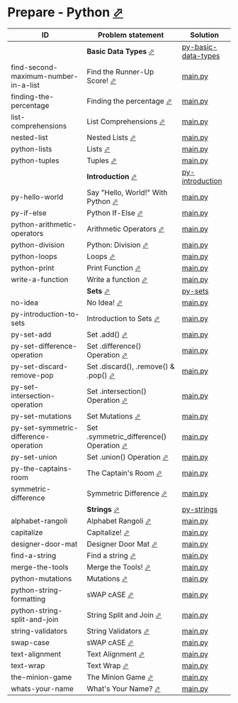 # Prepare - Python [⬀](https://www.hackerrank.com/domains/python)



| ID                                    | Problem statement                                                                                                      | Solution                                                                    |
|---------------------------------------|------------------------------------------------------------------------------------------------------------------------|-----------------------------------------------------------------------------|
|                                       | **Basic Data Types** [⬀](https://www.hackerrank.com/domains/python/py-basic-data-types)                                | [py-basic-data-types](py-basic-data-types/)                                 |
| find-second-maximum-number-in-a-list  | Find the Runner-Up Score! [⬀](https://www.hackerrank.com/challenges/find-second-maximum-number-in-a-list)              | [main.py](py-basic-data-types/find-second-maximum-number-in-a-list/main.py) |
| finding-the-percentage                | Finding the percentage [⬀](https://www.hackerrank.com/challenges/finding-the-percentage)                               | [main.py](py-basic-data-types/finding-the-percentage/main.py)               |
| list-comprehensions                   | List Comprehensions [⬀](https://www.hackerrank.com/challenges/list-comprehensions)                                     | [main.py](py-basic-data-types/list-comprehensions/main.py)                  |
| nested-list                           | Nested Lists [⬀](https://www.hackerrank.com/challenges/nested-list)                                                    | [main.py](py-basic-data-types/nested-list/main.py)                          |
| python-lists                          | Lists [⬀](https://www.hackerrank.com/challenges/python-lists)                                                          | [main.py](py-basic-data-types/python-lists/main.py)                         |
| python-tuples                         | Tuples [⬀](https://www.hackerrank.com/challenges/python-tuples)                                                        | [main.py](py-basic-data-types/python-tuples/main.py)                        |
|                                       | **Introduction** [⬀](https://www.hackerrank.com/domains/python/py-introduction)                                        | [py-introduction](py-introduction/)                                         |
| py-hello-world                        | Say "Hello, World!" With Python [⬀](https://www.hackerrank.com/challenges/py-hello-world)                              | [main.py](py-introduction/py-hello-world/main.py)                           |
| py-if-else                            | Python If-Else [⬀](https://www.hackerrank.com/challenges/py-if-else)                                                   | [main.py](py-introduction/py-if-else/main.py)                               |
| python-arithmetic-operators           | Arithmetic Operators [⬀](https://www.hackerrank.com/challenges/python-arithmetic-operators)                            | [main.py](py-introduction/python-arithmetic-operators/main.py)              |
| python-division                       | Python: Division [⬀](https://www.hackerrank.com/challenges/python-division)                                            | [main.py](py-introduction/python-division/main.py)                          |
| python-loops                          | Loops [⬀](https://www.hackerrank.com/challenges/python-loops)                                                          | [main.py](py-introduction/python-loops/main.py)                             |
| python-print                          | Print Function [⬀](https://www.hackerrank.com/challenges/python-print)                                                 | [main.py](py-introduction/python-print/main.py)                             |
| write-a-function                      | Write a function [⬀](https://www.hackerrank.com/challenges/write-a-function)                                           | [main.py](py-introduction/write-a-function/main.py)                         |
|                                       | **Sets** [⬀](https://www.hackerrank.com/domains/python/p-yets)                                                         | [py-sets](py-sets/)                                                         |
| no-idea                               | No Idea! [⬀](https://www.hackerrank.com/challenges/no-idea)                                                            | [main.py](py-sets/no-idea/main.py)                                          |
| py-introduction-to-sets               | Introduction to Sets [⬀](https://www.hackerrank.com/challenges/py-introduction-to-sets)                                | [main.py](py-sets/py-introduction-to-sets/main.py)                          |
| py-set-add                            | Set .add() [⬀](https://www.hackerrank.com/challenges/py-set-add)                                                       | [main.py](py-sets/py-set-add/main.py)                                       |
| py-set-difference-operation           | Set .difference() Operation [⬀](https://www.hackerrank.com/challenges/py-set-difference-operation)                     | [main.py](py-sets/py-set-difference-operation/main.py)                      |
| py-set-discard-remove-pop             | Set .discard(), .remove() & .pop() [⬀](https://www.hackerrank.com/challenges/py-set-discard-remove-pop)                | [main.py](py-sets/py-set-discard-remove-pop/main.py)                        |
| py-set-intersection-operation         | Set .intersection() Operation [⬀](https://www.hackerrank.com/challenges/py-set-intersection-operation)                 | [main.py](py-sets/py-set-intersection-operation/main.py)                    |
| py-set-mutations                      | Set Mutations [⬀](https://www.hackerrank.com/challenges/py-set-mutations)                                              | [main.py](py-sets/py-set-mutations/main.py)                                 |
| py-set-symmetric-difference-operation | Set .symmetric_difference() Operation [⬀](https://www.hackerrank.com/challenges/py-set-symmetric-difference-operation) | [main.py](py-sets/py-set-symmetric-difference-operation/main.py)            |
| py-set-union                          | Set .union() Operation [⬀](https://www.hackerrank.com/challenges/py-set-union)                                         | [main.py](py-sets/py-set-union/main.py)                                     |
| py-the-captains-room                  | The Captain's Room [⬀](https://www.hackerrank.com/challenges/py-the-captains-room)                                     | [main.py](py-sets/py-the-captains-room/main.py)                             |
| symmetric-difference                  | Symmetric Difference [⬀](https://www.hackerrank.com/challenges/symmetric-difference)                                   | [main.py](py-sets/symmetric-difference/main.py)                             |
|                                       | **Strings** [⬀](https://www.hackerrank.com/domains/python/py-strings)                                                  | [py-strings](py-strings/)                                                   |
| alphabet-rangoli                      | Alphabet Rangoli [⬀](https://www.hackerrank.com/challenges/alphabet-rangoli)                                           | [main.py](py-strings/alphabet-rangoli/main.py)                              |
| capitalize                            | Capitalize! [⬀](https://www.hackerrank.com/challenges/capitalize)                                                      | [main.py](py-strings/capitalize/main.py)                                    |
| designer-door-mat                     | Designer Door Mat [⬀](https://www.hackerrank.com/challenges/designer-door-mat)                                         | [main.py](py-strings/designer-door-mat/main.py)                             |
| find-a-string                         | Find a string [⬀](https://www.hackerrank.com/challenges/find-a-string)                                                 | [main.py](py-strings/find-a-string/main.py)                                 |
| merge-the-tools                       | Merge the Tools! [⬀](https://www.hackerrank.com/challenges/merge-the-tools)                                            | [main.py](py-strings/merge-the-tools/main.py)                               |
| python-mutations                      | Mutations [⬀](https://www.hackerrank.com/challenges/python-mutations)                                                  | [main.py](py-strings/python-mutations/main.py)                              |
| python-string-formatting              | sWAP cASE [⬀](https://www.hackerrank.com/challenges/swap-case)                                                         | [main.py](py-strings/python-string-formatting/main.py)                      |
| python-string-split-and-join          | String Split and Join [⬀](https://www.hackerrank.com/challenges/python-string-split-and-join)                          | [main.py](py-strings/python-string-split-and-join/main.py)                  |
| string-validators                     | String Validators [⬀](https://www.hackerrank.com/challenges/string-validators)                                         | [main.py](py-strings/string-validators/main.py)                             |
| swap-case                             | sWAP cASE [⬀](https://www.hackerrank.com/challenges/swap-case)                                                         | [main.py](py-strings/swap-case/main.py)                                     |
| text-alignment                        | Text Alignment [⬀](https://www.hackerrank.com/challenges/text-alignment)                                               | [main.py](py-strings/text-alignment/main.py)                                |
| text-wrap                             | Text Wrap [⬀](https://www.hackerrank.com/challenges/text-wrap)                                                         | [main.py](py-strings/text-wrap/main.py)                                     |
| the-minion-game                       | The Minion Game [⬀](https://www.hackerrank.com/challenges/the-minion-game)                                             | [main.py](py-strings/the-minion-game/main.py)                               |
| whats-your-name                       | What's Your Name? [⬀](https://www.hackerrank.com/challenges/whats-your-name)                                           | [main.py](py-strings/whats-your-name/main.py)                               |

